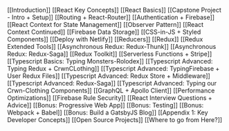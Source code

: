 [[Introduction]]
[[React Key Concepts]]
[[React Basics]]
[[Capstone Project - Intro + Setup]]
[[Routing + React-Router]]
[[Authentication + Firebase]]
[[React Context for State Management]]
[[Observer Pattern]]
[[React Context Continued]]
[[Firebase Data Storage]]
[[CSS-in-JS + Styled Components]]
[[Deploy with Netlify]]
[[Reducers]]
[[Redux]]
[[Redux Extended Tools]]
[[Asynchronous Redux: Redux-Thunk]]
[[Asynchronous Redux: Redux-Saga]]
[[Redux Toolkit]]
[[Serverless Functions + Stripe]]
[[Typescript Basics: Typing Monsters-Rolodex]]
[[Typescript Advanced: Typing Redux + CrwnCLothing]]
[[Typescript Advanced: TypingFirebase + User Redux Files]]
[[Typescript Advanced: Redux Store + Middleware]]
[[Typescript Advanced: Redux-Saga]]
[[Typescript Advanced: Typing our Crwn-Clothing Components]]
[[GraphQL + Apollo Client]]
[[Performance Optimizations]]
[[Firebase Rule Security]]
[[React Interview Questions + Advice]]
[[Bonus: Progressive Web App]]
[[Bonus: Testing]]
[[Bonus: Webpack + Babel]]
[[Bonus: Build a GatsbyJS Blog]]
[[Appendix 1: Key Developer Concepts]]
[[Open Source Projects]]
[[Where to go from Here?]]




